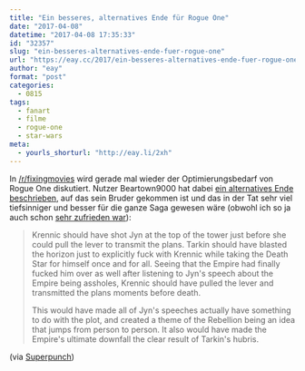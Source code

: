 ```yaml
---
title: "Ein besseres, alternatives Ende für Rogue One"
date: "2017-04-08"
datetime: "2017-04-08 17:35:33"
id: "32357"
slug: "ein-besseres-alternatives-ende-fuer-rogue-one"
url: "https://eay.cc/2017/ein-besseres-alternatives-ende-fuer-rogue-one/"
author: "eay"
format: "post"
categories:
  - 0815
tags:
  - fanart
  - filme
  - rogue-one
  - star-wars
meta:
  - yourls_shorturl: "http://eay.li/2xh"
---
```


In [/r/fixingmovies](https://reddit.com/r/fixingmovies/) wird gerade mal wieder der Optimierungsbedarf von Rogue One diskutiert. Nutzer Beartown9000 hat dabei [ein alternatives Ende beschrieben](https://reddit.com/r/fixingmovies/comments/62wlug/fixing_rogue_one_a_star_wars_story/dfq17wz/), auf das sein Bruder gekommen ist und das in der Tat sehr viel tiefsinniger und besser für die ganze Saga gewesen wäre (obwohl ich so ja auch schon [sehr zufrieden war](https://eay.cc/2016/rogue-one-a-star-wars-story/)):

> Krennic should have shot Jyn at the top of the tower just before she could pull the lever to transmit the plans. Tarkin should have blasted the horizon just to explicitly fuck with Krennic while taking the Death Star for himself once and for all. Seeing that the Empire had finally fucked him over as well after listening to Jyn's speech about the Empire being assholes, Krennic should have pulled the lever and transmitted the plans moments before death.
> 
> This would have made all of Jyn's speeches actually have something to do with the plot, and created a theme of the Rebellion being an idea that jumps from person to person. It also would have made the Empire's ultimate downfall the clear result of Tarkin's hubris.

(via [Superpunch](http://www.superpunch.net/2017/04/idea-for-alternate-ending-to-rogue-one.html))
